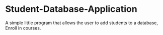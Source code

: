 # Student-Database-Application
A simple little program that allows the user to add students to a database, Enroll in courses. 
